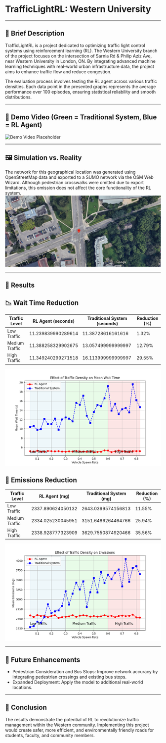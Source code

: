 # TrafficLightRL: Western University

---

## 🚦 Brief Description
TrafficLightRL is a project dedicated to optimizing traffic light control systems using reinforcement learning (RL). The Western University branch of the project focuses on the intersection of Sarnia Rd & Philip Aziz Ave, near Western University in London, ON. By integrating advanced machine learning techniques with real-world urban infrastructure data, the project aims to enhance traffic flow and reduce congestion.

The evaluation process involves testing the RL agent across various traffic densities. Each data point in the presented graphs represents the average performance over 100 episodes, ensuring statistical reliability and smooth distributions.

---

## 🎥 Demo Video (Green = Traditional System, Blue = RL Agent)
![Demo Video Placeholder](./documentation/demo_video_western.gif)

---

## 🖼️ Simulation vs. Reality
The network for this geographical location was generated using OpenStreetMap data and exported to a SUMO network via the OSM Web Wizard. Although pedestrian crosswalks were omitted due to export limitations, this omission does not affect the core functionality of the RL system.
![Map View Placeholder](./documentation/western_map_image.png)

---

## 🚦 Results

## 📉 Wait Time Reduction

| Traffic Level | RL Agent (seconds) | Traditional System (seconds) | Reduction (%) |
|---------------|--------------------|------------------------------|---------------|
| Low Traffic   | 11.239839990289614            | 11.38728616161616                     | 1.32%        |
| Medium Traffic| 11.388258329902675            | 13.057499999999997                     | 12.79%        |
| High Traffic  | 11.349240299271518            | 16.113999999999997                     | 29.55%        |

![Wait Times Graph Placeholder](./documentation/mean_wait_time_plot_final.png)

## 🌱 Emissions Reduction

| Traffic Level | RL Agent (mg)           | Traditional System (mg)      | Reduction (%) |
|---------------|-------------------------|------------------------------|---------------|
| Low Traffic   | 2337.890624050132      | 2643.0399574156813           | 11.55%         |
| Medium Traffic| 2334.025230045951       | 3151.6486264464766            | 25.94%        |
| High Traffic  | 2338.928777323909      | 3629.7550874920466           | 35.56%        |

![Emissions Graph Placeholder](./documentation/mean_emissions_plot_final.png)

---

## 🚀 Future Enhancements

- Pedestrian Consideration and Bus Stops: Improve network accuracy by integrating pedestrian crossings and existing bus stops.
- Expanded Deployment: Apply the model to additional real-world locations.

---

## 📌 Conclusion

The results demonstrate the potential of RL to revolutionize traffic management within the Western community. Implementing this project would create safer, more efficient, and environmentally friendly roads for students, faculty, and community members.
